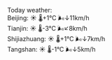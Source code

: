 Today weather:  
Beijing: ☀️   🌡️+1°C 🌬️↓11km/h  
Tianjin: ☀️   🌡️-3°C 🌬️↙8km/h  
Shijiazhuang: ☀️   🌡️+1°C 🌬️↓7km/h  
Tangshan: ☀️   🌡️-1°C 🌬️↓5km/h  
